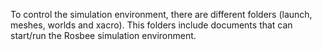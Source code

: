 To control the simulation environment, there are different folders (launch, meshes, worlds and xacro). This folders include documents that can start/run the Rosbee simulation environment. 
